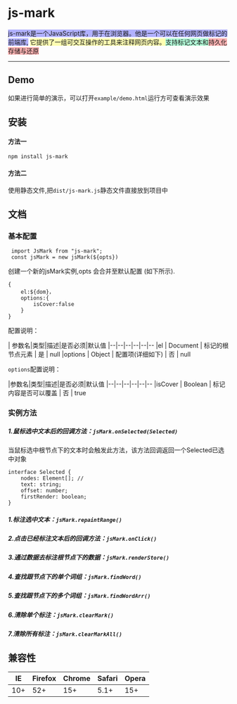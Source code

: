 
# js-mark


<div>
<span style="background:rgba(0, 0, 255, 0.3);">js-mark是一个JavaScript库，用于在浏览器。他是一个可以在任何网页做标记的前端库,</span>
<span style="background:rgba(255, 255, 0, 0.3);">它提供了一组可交互操作的工具来注释网页内容。</span><span style="background:rgba(0, 255, 127, 0.3);">支持标记文本和</span><span style="background:rgba(255, 0, 0, 0.3);">持久化存储与还原</span>
</div>

---


## Demo
如果进行简单的演示，可以打开``example/demo.html``运行方可查看演示效果

## 安装
#### 方法一
 ``npm install js-mark``
#### 方法二
使用静态文件,把``dist/js-mark.js``静态文件直接放到项目中

## 文档

### 基本配置

```
 import JsMark from "js-mark";
 const jsMark = new jsMark(${opts})
```
创建一个新的jsMark实例,opts 会合并至默认配置 (如下所示).
```
{
    el:${dom}，
    options:{
        isCover:false
    }
}
```

配置说明：

| 参数名|类型|描述|是否必须|默认值
|--|--|--|--|--|--
|el | Document | 标记的根节点元素 | 是 | null
|options | Object | 配置项(详细如下) | 否 | null

``options``配置说明：

|参数名|类型|描述|是否必须|默认值
|--|--|--|--|--|--
|isCover | Boolean | 标记内容是否可以覆盖 | 否 | true


### 实例方法
##### 1.鼠标选中文本后的回调方法：``jsMark.onSelected(Selected)``
当鼠标选中根节点下的文本时会触发此方法，该方法回调返回一个Selected已选中对象
```
interface Selected {
    nodes: Element[]; //
    text: string;
    offset: number;
    firstRender: boolean;
}
```
##### 1.标注选中文本：``jsMark.repaintRange()``

##### 2.点击已经标注文本后的回调方法：``jsMark.onClick()``
##### 3.通过数据去标注根节点下的数据：``jsMark.renderStore()``
##### 4.查找跟节点下的单个词组：``jsMark.findWord()``
##### 5.查找跟节点下的多个词组：``jsMark.findWordArr()``
##### 6.清除单个标注：``jsMark.clearMark()``
##### 7.清除所有标注：``jsMark.clearMarkAll()``

## 兼容性


|IE | Firefox| Chrome| Safari| Opera
|---|---|---|---|---
|10+ | 52+ |15+|5.1+|15+

